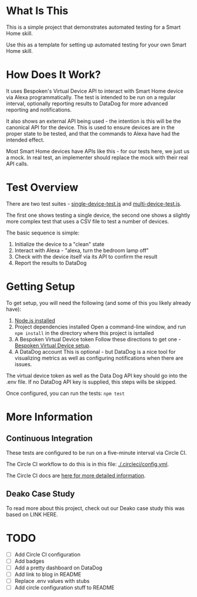 # What Is This
This is a simple project that demonstrates automated testing for a Smart Home skill.

Use this as a template for setting up automated testing for your own Smart Home skill.

# How Does It Work?
It uses Bespoken's Virtual Device API to interact with Smart Home device via Alexa programmatically. The test is intended to be run on a regular interval, optionally reporting results to DataDog for more advanced reporting and notifications.

It also shows an external API being used - the intention is this will be the canonical API for the device. This is used to ensure devices are in the proper state to be tested, and that the commands to Alexa have had the intended effect.

Most Smart Home devices have APIs like this - for our tests here, we just us a mock. In real test, an implementer should replace the mock with their real API calls.

# Test Overview
There are two test suites - [single-device-test.js](single-device-test.js) and [multi-device-test.js](single-device-test.js).

The first one shows testing a single device, the second one shows a slightly more complex test that uses a CSV file to test a number of devices.

The basic sequence is simple:
1) Initialize the device to a "clean" state
2) Interact with Alexa - "alexa, turn the bedroom lamp off"
3) Check with the device itself via its API to confirm the result
4) Report the results to DataDog 

# Getting Setup
To get setup, you will need the following (and some of this you likely already have):
1) [Node.js installed](https://nodejs.org/en/download/)
2) Project dependencies installed
Open a command-line window, and run `npm install` in the directory where this project is isntalled
3) A Bespoken Virtual Device token
Follow these directions to get one - [Bespoken Virtual Device setup](https://read.bespoken.io/end-to-end/setup). 
4) A DataDog account
This is optional - but DataDog is a nice tool for visualizing metrics as well as configuring notifications when there are issues.

The virtual device token as well as the Data Dog API key should go into the .env file. If no DataDog API key is supplied, this steps wills be skipped.

Once configured, you can run the tests:
`npm test`

# More Information
## Continuous Integration
These tests are configured to be run on a five-minute interval via Circle CI.

The Circle CI workflow to do this is in this file: [./.circleci/config.yml](.circleci/config.yml).

The Circle CI docs are [here for more detailed information](https://circleci.com/docs/).

## Deako Case Study
To read more about this project, check out our Deako case study this was based on LINK HERE.

# TODO
- [ ] Add Circle CI configuration
- [ ] Add badges
- [ ] Add a pretty dashboard on DataDog
- [ ] Add link to blog in README
- [ ] Replace .env values with stubs
- [ ] Add circle configuration stuff to README